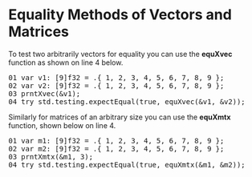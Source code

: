 # Equality Methods of Vectors and Matrices

To test two arbitrarily vectors for equality you can use the <b>equXvec</b> function as shown on line 4 below.

<!-- "XMTX: equXvec test" -->
<pre>
01 var v1: [9]f32 = .{ 1, 2, 3, 4, 5, 6, 7, 8, 9 };
02 var v2: [9]f32 = .{ 1, 2, 3, 4, 5, 6, 7, 8, 9 };
03 prntXvec(&v1);
04 try std.testing.expectEqual(true, equXvec(&v1, &v2));
</pre>

Similarly for matrices of an arbitrary size you can use the <b>equXmtx</b> function, shown below on line 4.

<!-- "XMTX: equXmtx test" -->
<pre>
01 var m1: [9]f32 = .{ 1, 2, 3, 4, 5, 6, 7, 8, 9 };
02 var m2: [9]f32 = .{ 1, 2, 3, 4, 5, 6, 7, 8, 9 };
03 prntXmtx(&m1, 3);
04 try std.testing.expectEqual(true, equXmtx(&m1, &m2));
</pre>



